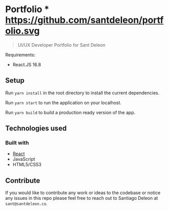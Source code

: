 # Portfolio * https://github.com/santdeleon/portfolio.svg
> UI/UX Developer Portfolio for Sant Deleon


Requirements:
  - React.JS 16.8

## Setup

Run `yarn install` in the root directory to install the current dependencies.

Run `yarn start` to run the application on your localhost.

Run `yarn build` to build a production ready version of the app.

## Technologies used

### Built with
  * [React](https://reactjs.org/)
  * JavaScript
  * HTML5/CSS3


## Contribute

If you would like to contribute any work or ideas to the codebase or notice any issues in this repo please feel free to reach out to Santiago Deleon at `sant@santdeleon.co`.
